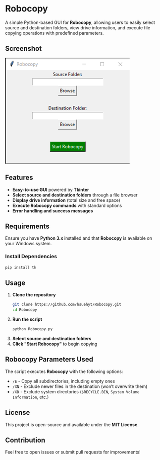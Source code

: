 # Robocopy

A simple Python-based GUI for **Robocopy**, allowing users to easily select source and destination folders, view drive information, and execute file copying operations with predefined parameters.  

## Screenshot  
![Robocopy GUI](https://github.com/hsuehyt/Robocopy/blob/main/images/screenshot.png)  

## Features  
- **Easy-to-use GUI** powered by **Tkinter**  
- **Select source and destination folders** through a file browser  
- **Display drive information** (total size and free space)  
- **Execute Robocopy commands** with standard options  
- **Error handling and success messages**  

## Requirements  
Ensure you have **Python 3.x** installed and that **Robocopy** is available on your Windows system.  

### Install Dependencies  
```sh
pip install tk
```

## Usage  
1. **Clone the repository**  
   ```sh
   git clone https://github.com/hsuehyt/Robocopy.git  
   cd Robocopy  
   ```
2. **Run the script**  
   ```sh
   python Robocopy.py  
   ```  
3. **Select source and destination folders**  
4. **Click "Start Robocopy"** to begin copying  

## Robocopy Parameters Used  
The script executes **Robocopy** with the following options:  
- `/E` - Copy all subdirectories, including empty ones  
- `/XN` - Exclude newer files in the destination (won’t overwrite them)  
- `/XD` - Exclude system directories (`$RECYCLE.BIN`, `System Volume Information`, etc.)  

## License  
This project is open-source and available under the **MIT License**.  

## Contribution  
Feel free to open issues or submit pull requests for improvements!